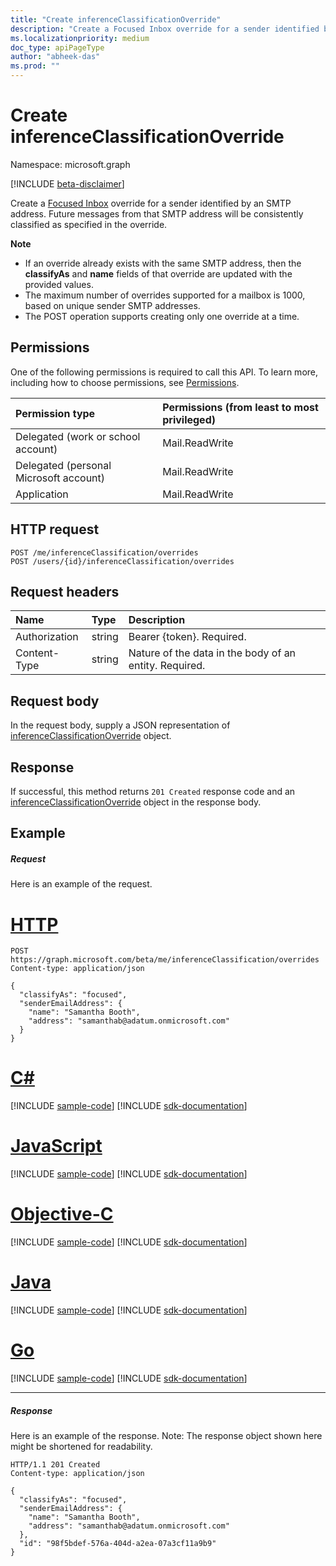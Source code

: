 ```yaml
---
title: "Create inferenceClassificationOverride"
description: "Create a Focused Inbox override for a sender identified by an SMTP address. Future messages from that SMTP address will be consistently classified "
ms.localizationpriority: medium
doc_type: apiPageType
author: "abheek-das"
ms.prod: ""
---
```


# Create inferenceClassificationOverride

Namespace: microsoft.graph

[!INCLUDE [beta-disclaimer](../../includes/beta-disclaimer.md)]

Create a [Focused Inbox](../resources/manage-focused-inbox.md) override for a sender identified by an SMTP address. Future messages from that SMTP address will be consistently classified
as specified in the override.

**Note**

- If an override already exists with the same SMTP address, then the **classifyAs** and **name** fields of that override are updated with the provided values.
- The maximum number of overrides supported for a mailbox is 1000, based on unique sender SMTP addresses.
- The POST operation supports creating only one override at a time.

## Permissions
One of the following permissions is required to call this API. To learn more, including how to choose permissions, see [Permissions](/graph/permissions-reference).

|Permission type      | Permissions (from least to most privileged)              |
|:--------------------|:---------------------------------------------------------|
|Delegated (work or school account) | Mail.ReadWrite    |
|Delegated (personal Microsoft account) | Mail.ReadWrite    |
|Application | Mail.ReadWrite |

## HTTP request
<!-- { "blockType": "ignored" } -->
```http
POST /me/inferenceClassification/overrides
POST /users/{id}/inferenceClassification/overrides
```
## Request headers
| Name       | Type | Description|
|:---------------|:--------|:----------|
| Authorization  | string  | Bearer {token}. Required. |
| Content-Type | string  | Nature of the data in the body of an entity. Required. |

## Request body
In the request body, supply a JSON representation of [inferenceClassificationOverride](../resources/inferenceclassificationoverride.md) object.

## Response

If successful, this method returns `201 Created` response code and an [inferenceClassificationOverride](../resources/inferenceclassificationoverride.md) object in the response body.

## Example
##### Request
Here is an example of the request.

# [HTTP](#tab/http)
<!-- {
  "blockType": "request",
  "name": "create_inferenceclassificationoverride_from_inferenceclassification"
}-->
```http
POST https://graph.microsoft.com/beta/me/inferenceClassification/overrides
Content-type: application/json

{
  "classifyAs": "focused",
  "senderEmailAddress": {
    "name": "Samantha Booth",
    "address": "samanthab@adatum.onmicrosoft.com"
  }
}
```
# [C#](#tab/csharp)
[!INCLUDE [sample-code](../includes/snippets/csharp/create-inferenceclassificationoverride-from-inferenceclassification-csharp-snippets.md)]
[!INCLUDE [sdk-documentation](../includes/snippets/snippets-sdk-documentation-link.md)]

# [JavaScript](#tab/javascript)
[!INCLUDE [sample-code](../includes/snippets/javascript/create-inferenceclassificationoverride-from-inferenceclassification-javascript-snippets.md)]
[!INCLUDE [sdk-documentation](../includes/snippets/snippets-sdk-documentation-link.md)]

# [Objective-C](#tab/objc)
[!INCLUDE [sample-code](../includes/snippets/objc/create-inferenceclassificationoverride-from-inferenceclassification-objc-snippets.md)]
[!INCLUDE [sdk-documentation](../includes/snippets/snippets-sdk-documentation-link.md)]

# [Java](#tab/java)
[!INCLUDE [sample-code](../includes/snippets/java/create-inferenceclassificationoverride-from-inferenceclassification-java-snippets.md)]
[!INCLUDE [sdk-documentation](../includes/snippets/snippets-sdk-documentation-link.md)]

# [Go](#tab/go)
[!INCLUDE [sample-code](../includes/snippets/go/create-inferenceclassificationoverride-from-inferenceclassification-go-snippets.md)]
[!INCLUDE [sdk-documentation](../includes/snippets/snippets-sdk-documentation-link.md)]

---


##### Response
Here is an example of the response. Note: The response object shown here might be shortened for readability.
<!-- {
  "blockType": "response",
  "truncated": true,
  "@odata.type": "microsoft.graph.inferenceClassificationOverride"
} -->
```http
HTTP/1.1 201 Created
Content-type: application/json

{
  "classifyAs": "focused",
  "senderEmailAddress": {
    "name": "Samantha Booth",
    "address": "samanthab@adatum.onmicrosoft.com"
  },
  "id": "98f5bdef-576a-404d-a2ea-07a3cf11a9b9"
}
```

<!-- uuid: 8fcb5dbc-d5aa-4681-8e31-b001d5168d79
2015-10-25 14:57:30 UTC -->
<!--
{
  "type": "#page.annotation",
  "description": "Create inferenceClassificationOverride",
  "keywords": "",
  "section": "documentation",
  "tocPath": "",
  "suppressions": [
  ]
}
-->


